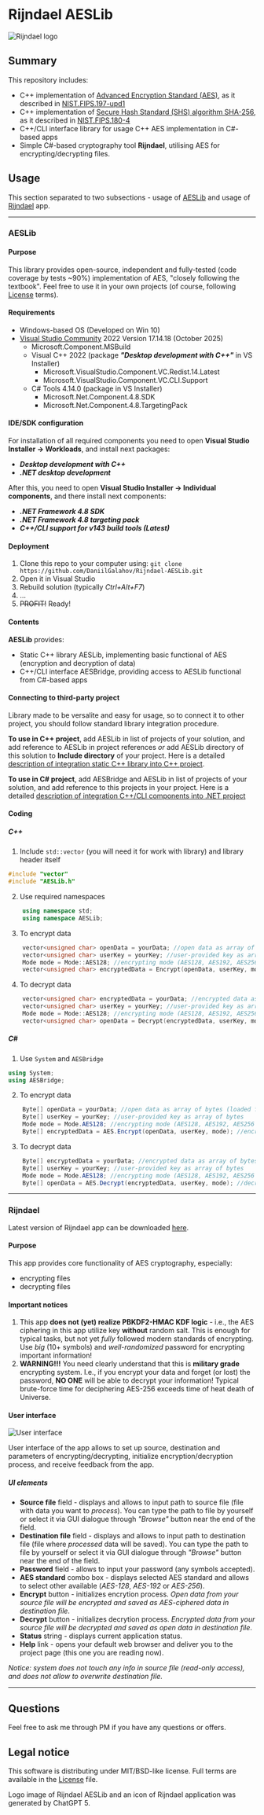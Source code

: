 # Rijndael AESLib

![Rijndael logo](/Images/Logo.png)

## Summary
This repository includes:
- C++ implementation of [Advanced Encryption Standard (AES)](https://en.wikipedia.org/wiki/Advanced_Encryption_Standard), as it described in [NIST.FIPS.197-upd1](/Documentation/NIST.FIPS.197-upd1.pdf)
- C++ implementation of [Secure Hash Standard (SHS) algorithm SHA-256](https://en.wikipedia.org/wiki/SHA-2), as it described in [NIST.FIPS.180-4](/Documentation/NIST.FIPS.180-4.pdf)
- C++/CLI interface library for usage C++ AES implementation in C#-based apps
- Simple C#-based cryptography tool **Rijndael**, utilising AES for encrypting/decrypting files.

## Usage
This section separated to two subsections - usage of [AESLib](#AESLib_usage) and usage of [Rijndael](#Rijndael_usage) app.

---
<a id="AESLib_usage"></a>
### AESLib

#### Purpose
This library provides open-source, independent and fully-tested (code coverage by tests ~90%) implementation of AES, "closely following the textbook". Feel free to use it in your own projects (of course, following [License](/License.md) terms).

#### Requirements
- Windows-based OS (Developed on Win 10)
- [Visual Studio Community](https://visualstudio.microsoft.com/vs/community/) 2022 Version 17.14.18 (October 2025)
	- Microsoft.Component.MSBuild
	- Visual C++ 2022 (package ***"Desktop development with C++"*** in VS Installer)
		- Microsoft.VisualStudio.Component.VC.Redist.14.Latest
		- Microsoft.VisualStudio.Component.VC.CLI.Support
	- C# Tools 4.14.0 (package   in VS Installer)
		- Microsoft.Net.Component.4.8.SDK
		- Microsoft.Net.Component.4.8.TargetingPack
		
#### IDE/SDK configuration
For installation of all required components you need to open **Visual Studio Installer -> Workloads**, and install next packages:
- ***Desktop development with C++***
- ***.NET desktop development***

After this, you need to open **Visual Studio Installer -> Individual components**, and there install next components:
- ***.NET Framework 4.8 SDK***
- ***.NET Framework 4.8 targeting pack***
- ***C++/CLI support for v143 build tools (Latest)***

#### Deployment
1. Clone this repo to your computer using:
`git clone https://github.com/DaniilGalahov/Rijndael-AESLib.git`
2. Open it in Visual Studio
3. Rebuild solution (typically *Ctrl+Alt+F7*)
4. ...
5. ~~PROFIT!~~ Ready!

#### Contents
**AESLib** provides:
- Static C++ library AESLib, implementing basic functional of AES (encryption and decryption of data)
- C++/CLI interface AESBridge, providing access to AESLib functional from C#-based apps

#### Connecting to third-party project
Library made to be versalite and easy for usage, so to connect it to other project, you should follow standard library integration procedure.

**To use in C++ project**, add AESLib in list of projects of your solution, and add reference to AESLib in project references *or* add AESLib directory of this solution to **Include directory** of your project.
Here is a detailed [description of integration static C++ library into C++ project](https://learn.microsoft.com/en-us/cpp/build/walkthrough-creating-and-using-a-static-library-cpp?view=msvc-170).

**To use in C# project**, add AESBridge and AESLib in list of projects of your solution, and add reference to this projects in your project.
Here is a detailed [description of integration C++/CLI components into .NET project](https://learn.microsoft.com/en-us/cpp/build/adding-references-in-visual-cpp-projects?view=msvc-170)

#### Coding

##### C++
1. Include `std::vector` (you will need it for work with library) and library header itself
``` c++
#include "vector"
#include "AESLib.h"
```
2. Use required namespaces
``` c++
	using namespace std;
	using namespace AESLib;
```
3. To encrypt data
``` c++
	vector<unsigned char> openData = yourData; //open data as array of bytes (loaded from file, stream, etc.)
	vector<unsigned char> userKey = yourKey; //user-provided key as array of bytes
	Mode mode = Mode::AES128; //encrypting mode (AES128, AES192, AES256 available)
	vector<unsigned char> encryptedData = Encrypt(openData, userKey, mode); //encrypt your data with provided key using given AES mode and return array of bytes (encrypted data).
```
4. To decrypt data
``` c++
	vector<unsigned char> encryptedData = yourData; //encrypted data as array of bytes (loaded from file, stream, etc.)
	vector<unsigned char> userKey = yourKey; //user-provided key as array of bytes
	Mode mode = Mode::AES128; //encrypting mode (AES128, AES192, AES256 available)
	vector<unsigned char> openData = Decrypt(encryptedData, userKey, mode); //decrypt your encrypted data using provided key and given AES mode, and return array of bytes (decrypted data).
```

##### C#
1. Use `System` and `AESBridge`
``` c#
using System;
using AESBridge;
```
2. To encrypt data
``` c#
	Byte[] openData = yourData; //open data as array of bytes (loaded from file, stream, etc.)
	Byte[] userKey = yourKey; //user-provided key as array of bytes
	Mode mode = Mode.AES128; //encrypting mode (AES128, AES192, AES256 available)
	Byte[] encryptedData = AES.Encrypt(openData, userKey, mode); //encrypt your data with provided key using given AES mode and return array of bytes (encrypted data).
```
3. To decrypt data
``` c#
	Byte[] encryptedData = yourData; //encrypted data as array of bytes (loaded from file, stream, etc.)
	Byte[] userKey = yourKey; //user-provided key as array of bytes
	Mode mode = Mode.AES128; //encrypting mode (AES128, AES192, AES256 available)
	Byte[] openData = AES.Decrypt(encryptedData, userKey, mode); //decrypt your encrypted data using provided key and given AES mode, and return array of bytes (decrypted data).
```

---
<a id="Rijndael_usage"></a>
### Rijndael
Latest version of Rijndael app can be downloaded [here](https://github.com/DaniilGalahov/Rijndael-AESLib/releases).

#### Purpose
This app provides core functionality of AES cryptography, especially:
- encrypting files
- decrypting files

#### Important notices
1. This app **does not (yet) realize PBKDF2-HMAC KDF logic** - i.e., the AES ciphering in this app utilize key **without** random salt. This is enough for typical tasks, but not yet *fully* followed modern standards of encrypting. Use *big* (10+ symbols) and *well-randomized* password for encrypting important information!
2. **WARNING!!!** You need clearly understand that this is **military grade** encrypting system. I.e., if you encrypt your data and forget (or lost) the password, **NO ONE** will be able to decrypt your information! Typical brute-force time for deciphering AES-256 exceeds time of heat death of Universe.

#### User interface

![User interface](/Images/GUI.png)

User interface of the app allows to set up source, destination and parameters of encrypting/decrypting, initialize encryption/decryption process, and receive feedback from the app.

##### UI elements
- **Source file** field - displays and allows to input path to source file (file with data you want to *process*). You can type the path to file by yourself or select it via GUI dialogue through *"Browse"* button near the end of the field.
- **Destination file** field - displays and allows to input path to destination file (file where *processed* data will be saved). You can type the path to file by yourself or select it via GUI dialogue through *"Browse"* button near the end of the field.
- **Password** field - allows to input your password (any symbols accepted).
- **AES standard** combo box - displays selected AES standard and allows to select other available (*AES-128*, *AES-192* or *AES-256*).
- **Encrypt** button - initializes encrytion process.
*Open data from your source file will be encrypted and saved as AES-ciphered data in destination file*. 
- **Decrypt** button - initializes decrytion process. 
*Encrypted data from your source file will be decrypted and saved as open data in destination file*.
- **Status** string - displays current application status.
- **Help** link - opens your default web browser and deliver you to the project page (this one you are reading now).

*Notice: system does not touch any info in source file (read-only access), and does not allow to overwrite destination file.*

---
## Questions
Feel free to ask me through PM if you have any questions or offers.

## Legal notice
This software is distributing under MIT/BSD-like license. Full terms are available in the [License](/License.md) file.

Logo image of Rijndael AESLib and an icon of Rijndael application was generated by ChatGPT 5.